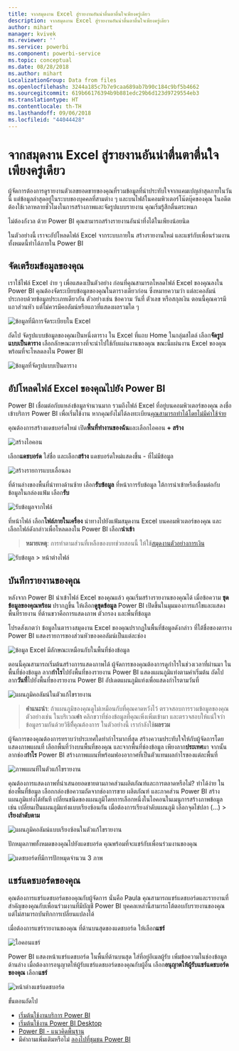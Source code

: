 ```yaml
---
title: จากสมุดงาน Excel สู่รายงานอันน่าตื่นตาตื่นใจเพียงครู่เดียว
description: จากสมุดงาน Excel สู่รายงานอันน่าตื่นตาตื่นใจเพียงครู่เดียว
author: mihart
manager: kvivek
ms.reviewer: ''
ms.service: powerbi
ms.component: powerbi-service
ms.topic: conceptual
ms.date: 08/28/2018
ms.author: mihart
LocalizationGroup: Data from files
ms.openlocfilehash: 3244a185c7b7e9caa689ab7b90c184c9bf5b4662
ms.sourcegitcommit: 619b66176394b9b881edc29b6d123d9729554eb3
ms.translationtype: HT
ms.contentlocale: th-TH
ms.lasthandoff: 09/06/2018
ms.locfileid: "44044428"
---
```

# <a name="from-excel-workbook-to-stunning-report-in-no-time"></a>จากสมุดงาน Excel สู่รายงานอันน่าตื่นตาตื่นใจเพียงครู่เดียว
ผู้จัดการต้องการดูรายงานตัวเลขยอดขายของคุณที่รวมข้อมูลที่น่าประทับใจจากแคมเปญล่าสุดภายในวันนี้ แต่ข้อมูลล่าสุดอยู่ในระบบของบุคคลที่สามต่าง ๆ และบนไฟล์ในคอมพิวเตอร์โน๊ตบุ๊คของคุณ ในอดีตต้องใช้เวลาหลายชั่วโมงในการสร้างภาพและจัดรูปแบบรายงาน คุณเริ่มรู้สึกตื่นตระหนก

ไม่ต้องกังวล ด้วย Power BI คุณสามารถสร้างรายงานอันน่าทึ่งได้ในเพียงน้อยนิด

ในตัวอย่างนี้ เราจะอัปโหลดไฟล์ Excel จากระบบภายใน สร้างรายงานใหม่ และแชร์กับเพื่อนร่วมงาน ทั้งหมดนี้ทำได้ภายใน Power BI

## <a name="prepare-your-data"></a>จัดเตรียมข้อมูลของคุณ
เราใช้ไฟล์ Excel ง่าย ๆ เพื่อแสดงเป็นตัวอย่าง ก่อนที่คุณสามารถโหลดไฟล์ Excel ของคุณลงใน Power BI คุณต้องจัดระเบียบข้อมูลของคุณในตารางเดียวก่อน ซึ่งหมายความว่า แต่ละคอลัมน์ประกอบด้วยข้อมูลประเภทเดียวกัน ตัวอย่างเช่น ข้อความ วันที่ ตัวเลข หรือสกุลเงิน ตอนนี้คุณควรมีแถวส่วนหัว แต่ไม่ควรมีคอลัมน์หรือแถวที่แสดงผลรวมใด ๆ

![ข้อมูลที่มีการจัดระเบียบใน Excel](media/service-from-excel-to-stunning-report/pbi_excel_file.png)

ถัดไป จัดรูปแบบข้อมูลของคุณเป็นหนึ่งตาราง ใน Excel ที่แถบ Home ในกลุ่มสไตล์ เลือก**จัดรูปแบบเป็นตาราง** เลือกลักษณะตารางที่จะนำไปใช้กับแผ่นงานของคุณ ขณะนี้แผ่นงาน Excel ของคุณพร้อมที่จะโหลดลงใน Power BI

![ข้อมูลที่จัดรูปแบบเป็นตาราง](media/service-from-excel-to-stunning-report/pbi_excel_table.png)

## <a name="upload-your-excel-file-into-power-bi"></a>อัปโหลดไฟล์ Excel ของคุณไปยัง Power BI
Power BI เชื่อมต่อกับแหล่งข้อมูลจำนวนมาก รวมถึงไฟล์ Excel ที่อยู่บนคอมพิวเตอร์ของคุณ ลงชื่อเข้าบริการ Power BI เพื่อเริ่มใช้งาน หากคุณยังไม่ได้ลงทะเบียน[คุณสามารถทำได้โดยไม่มีค่าใช้จ่าย](https://powerbi.com)

คุณต้องการสร้างแดชบอร์ดใหม่ เปิด**พื้นที่ทำงานของฉัน**และเลือกไอคอน **+ สร้าง**

![สร้างไอคอน](media/service-from-excel-to-stunning-report/power-bi-new-dash.png)

เลือก**แดชบอร์ด** ใส่ชื่อ และเลือก**สร้าง** แดชบอร์ดใหม่แสดงขึ้น - ที่ไม่มีข้อมูล

![สร้างรายการแบบเลื่อนลง](media/service-from-excel-to-stunning-report/power-bi-create-dash.png)

ที่ด้านล่างของพื้นที่นำทางด้านซ้าย เลือก**รับข้อมูล** ที่หน้าการรับข้อมูล ใต้การนำเข้าหรือเชื่อมต่อกับข้อมูลในกล่องแฟ้ม เลือก**รับ**

![รับข้อมูลจากไฟล์](media/service-from-excel-to-stunning-report/pbi_get_files.png)

ที่หน้าไฟล์ เลือก**ไฟล์ภายในเครื่อง** นำทางไปยังแฟ้มสมุดงาน Excel บนคอมพิวเตอร์ของคุณ และเลือกไฟล์ดังกล่าวเพื่อโหลดลงใน Power BI เลือก**นำเข้า**

> **หมายเหตุ**: การทำตามส่วนที่เหลือของบทช่วยสอนนี้ ให้ใช้[สมุดงานตัวอย่างการเงิน](sample-financial-download.md)
> 
> 

![รับข้อมูล > หน้าต่างไฟล์](media/service-from-excel-to-stunning-report/pbi_local_file.png)

## <a name="build-your-report"></a>บันทึกรายงานของคุณ
หลังจาก Power BI นำเข้าไฟล์ Excel ของคุณแล้ว คุณเริ่มสร้างรายงานของคุณได้ เมื่อข้อความ **ชุดข้อมูลของคุณพร้อม** ปรากฏขึ้น ให้เลือก**ดูชุดข้อมูล**  Power BI เปิดขึ้นในมุมมองการแก้ไขและแสดงพื้นที่รายงาน ที่ด้านขวาคือการแสดงภาพ ตัวกรอง และพื้นที่ข้อมูล

โปรดสังเกตว่า ข้อมูลในตารางสมุดงาน Excel ของคุณปรากฏในพื้นที่ข้อมูลดังกล่าว ที่ใต้ชื่อของตาราง Power BI แสดงรายการของส่วนหัวของคอลัมน์เป็นแต่ละช่อง

![ข้อมูล Excel มีลักษณะเหมือนกับในพื้นที่ช่องข้อมูล](media/service-from-excel-to-stunning-report/pbi_report_fields.png)

ตอนนี้คุณสามารถเริ่มต้นสร้างการแสดงภาพได้ ผู้จัดการของคุณต้องการดูกำไรในช่วงเวลาที่ผ่านมา ในพื้นที่ช่องข้อมูล ลาก**กำไร**ไปยังพื้นที่ของรายงาน Power BI แสดงแผนภูมิแท่งตามค่าเริ่มต้น ถัดไป ลาก**วันที่**ไปยังพื้นที่ของรายงาน Power BI อัปเดตแผนภูมิแท่งเพื่อแสดงกำไรตามวันที่

![แผนภูมิคอลัมน์ในตัวแก้ไขรายงาน](media/service-from-excel-to-stunning-report/pbi_report_pin-new.png)

> **คำแนะนำ**: ถ้าแผนภูมิของคุณดูไม่เหมือนกับที่คุณคาดหวังไว้ ตรวจสอบการรวมข้อมูลของคุณ ตัวอย่างเช่น ในบริเวณ**ค่า** คลิกขวาที่ช่องข้อมูลที่คุณเพิ่งเพิ่มเข้ามา และตรวจสอบให้แน่ใจว่าข้อมูลรวมกันด้วยวิธีที่ีคุณต้องการ  ในตัวอย่างนี้ เรากำลังใช้**ผลรวม**
> 
> 

ผู้จัดการของคุณต้องการทราบว่าประเทศใดทำกำไรมากที่สุด สร้างความประทับใจให้กับผู้จัดการโดยแสดงภาพแผนที่ เลือกพื้นที่ว่างบนพื้นที่ของคุณ และจากพื้นที่ช่องข้อมูล เพียงลาก**ประเทศ**มา จากนั้นลากช่อง**กำไร** Power BI สร้างภาพแผนที่พร้อมฟองอากาศที่เป็นตัวแทนผลกำไรของแต่ละพื้นที่

![ภาพแผนที่ในตัวแก้ไขรายงาน](media/service-from-excel-to-stunning-report/pbi_report_map-new.png)

คุณต้องการแสดงภาพที่นำเสนอยอดขายตามภาคส่วนผลิตภัณฑ์และการตลาดหรือไม่? ทำได้ง่าย ในช่องพื้นที่ข้อมูล เลือกกล่องข้อความถัดจากช่องการขาย ผลิตภัณฑ์ และภาคส่วน Power BI สร้างแผนภูมิแท่งได้ทันที เปลี่ยนชนิดของแผนภูมิโดยการเลือกหนึ่งในไอคอนในเมนูการสร้างภาพข้อมูล เช่น เปลี่ยนเป็นแผนภูมิแท่งแบบเรียงซ้อนกัน  เมื่อต้องการเรียงลำดับแผนภูมิ เลือกจุดไข่ปลา (...) > **เรียงลำดับตาม**

![แผนภูมิคอลัมน์แบบเรียงซ้อนในตัวแก้ไขรายงาน](media/service-from-excel-to-stunning-report/pbi_barchart-new.png)

ปักหมุดภาพทั้งหมดของคุณไปยังแดชบอร์ด คุณพร้อมที่จะแชร์กับเพื่อนร่วมงานของคุณ

![แดชบอร์ดที่มีการปักหมุดจำนวน 3 ภาพ](media/service-from-excel-to-stunning-report/pbi_report.png)

## <a name="share-your-dashboard"></a>แชร์แดชบอร์ดของคุณ
คุณต้องการแชร์แดชบอร์ดของคุณกับผู้จัดการ นั่นคือ Paula คุณสามารถแชร์แดชบอร์ดและรายงานที่สำคัญของคุณกับเพื่อนร่วมงานที่มีบัญชี Power BI บุคคลเหล่านี้สามารถโต้ตอบกับรายงานของคุณ แต่ไม่สามารถบันทึกการเปลี่ยนแปลงได้

เมื่อต้องการแชร์รายงานของคุณ ที่ด้านบนสุดของแดชบอร์ด ให้เลือก**แชร์**

![ไอคอนแชร์](media/service-from-excel-to-stunning-report/power-bi-share.png)

Power BI แสดงหน้าแชร์แดชบอร์ด ในพื้นที่ด้านบนสุด ใส่ที่อยู่อีเมลผู้รับ เพิ่มข้อความในช่องข้อมูลด้านล่าง เมื่อต้องการอนุญาตให้ผู้รับแชร์แดชบอร์ดของคุณกับผู้อื่น เลือก**อนุญาตให้ผู้รับแชร์แดชบอร์ดของคุณ** เลือก**แชร์**

![หน้าต่างแชร์แดชบอร์ด](media/service-from-excel-to-stunning-report/power-bi-share-dash-new.png)

ขั้นตอนถัดไป

* [เริ่มต้นใช้งานบริการ Power BI](service-get-started.md)
* [เริ่มต้นใช้งาน Power BI Desktop](desktop-getting-started.md)
* [Power BI - แนวคิดพื้นฐาน](service-basic-concepts.md)
* มีคำถามเพิ่มเติมหรือไม่ [ลองไปที่ชุมชน Power BI](http://community.powerbi.com/)

